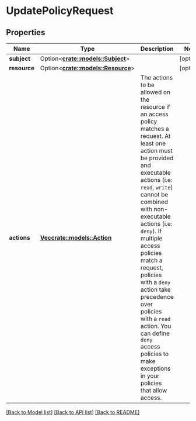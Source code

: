 # UpdatePolicyRequest

## Properties

Name | Type | Description | Notes
------------ | ------------- | ------------- | -------------
**subject** | Option<[**crate::models::Subject**](Subject.md)> |  | [optional]
**resource** | Option<[**crate::models::Resource**](Resource.md)> |  | [optional]
**actions** | [**Vec<crate::models::Action>**](Action.md) | The actions to be allowed on the resource if an access policy matches a request.  At least one action must be provided and executable actions (i.e: `read`, `write`) cannot be combined with non-executable actions (i.e: `deny`).  If multiple access policies match a request, policies with a `deny` action take precedence over policies with a `read` action. You can define `deny` access policies to make exceptions in your policies that allow access.  | 

[[Back to Model list]](../README.md#documentation-for-models) [[Back to API list]](../README.md#documentation-for-api-endpoints) [[Back to README]](../README.md)


